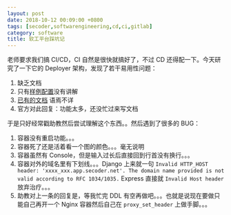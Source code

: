 ```yaml
---
layout: post
date: 2018-10-12 00:09:00 +0800
tags: [secoder,softwarengineering,cd,ci,gitlab]
category: software
title: 软工平台踩坑记
---
```


老师要求我们搞 CI/CD，CI 自然是很快就搞好了，不过 CD 还得配一下。今天研究了一下它的 Deployer 架构，发现了若干易用性问题：

1. 缺乏文档
2. 只有[样例配置](https://gitlab.secoder.net/SECoder-Examples/python-example/blob/master/.gitlab-ci.yml)没有讲解
3. [已有的文档](https://docs.secoder.net/service/deployer/) 语焉不详
4. 官方对此回复：功能太多，还没忙过来写文档

于是只好经常戳助教然后尝试理解这个东西。。然后遇到了很多的 BUG：

1. 容器没有重启功能。。。
2. 容器死了还是活着看一个图的颜色。。。毫无说明
3. 容器虽然有 Console，但是输入过长后直接回到行首没有换行。。。
4. 容器对外的域名里有下划线。。。Django 上来就一句 `Invalid HTTP_HOST header: 'xxxx_xxx.app.secoder.net'. The domain name provided is not valid according to RFC 1034/1035.` Express 直接就 `Invalid Host header` 放弃治疗。。。
5. 助教对上一条的回复是，等我忙完 DDL 有空再做吧。。。也就是说现在要做只能自己再开一个 Nginx 容器然后自己在 `proxy_set_header` 上做手脚。。。

